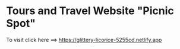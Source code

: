 # Tours and Travel Website "Picnic Spot"

To visit click here ==> https://glittery-licorice-5255cd.netlify.app
